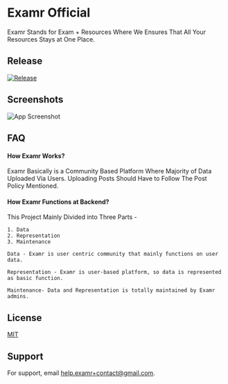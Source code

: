 
# Examr Official

Examr Stands for Exam + Resources Where We Ensures That All Your Resources Stays at One Place.


## Release


[![Release](https://img.shields.io/github/v/release/examr/examrapp?include_prereleases&style=flat-square)](https://github.com/examr/examrapp/releases)




## Screenshots

![App Screenshot](https://i.ibb.co/2Pq8mkm/iphone-multiple-screens-mockup.png)


## FAQ

#### How Examr Works?

Examr Basically is a Community Based Platform Where Majority of Data Uploaded Via Users. Uploading Posts Should Have to Follow The Post Policy Mentioned.

#### How Examr Functions at Backend?

This Project Mainly Divided into Three Parts -

    1. Data
    2. Representation
    3. Maintenance

    Data - Examr is user centric community that mainly functions on user data.

    Representation - Examr is user-based platform, so data is represented as basic function.

    Maintenance- Data and Representation is totally maintained by Examr admins.


## License

[MIT](https://choosealicense.com/licenses/mit/)


## Support

For support, email help.examr+contact@gmail.com.

